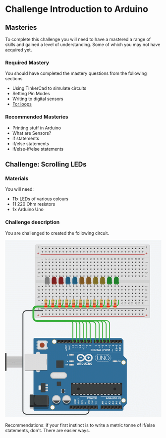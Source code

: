 # Challenge Introduction to Arduino

## Masteries

To complete this challenge you will need to have a mastered a range of skills and gained a level of understanding. Some of which you may not have acquired yet.

### Required Mastery

You should have completed the mastery questions from the following sections

* Using TinkerCad to simulate circuits
* Setting Pin Modes
* Writing to digital sensors
* [For loops](learning\c\micro_lessons\iteration\for_loops_basics\for_loops_basics.md)

### Recommended Masteries

* Printing stuff in Arduino
* What are Sensors?
* if statements
* if/else statements
* if/else-if/else statements


## Challenge: Scrolling LEDs

### Materials

You will need:

* 11x LEDs of various colours
* 11 220 Ohm resistors
* 1x Arduino Uno

### Challenge description

You are challenged to created the following circuit. 

![challenge animation](challenge3.gif)

Recommendations: if your first instinct is to write a metric tonne of if/else statements, don't. There are easier ways. 
